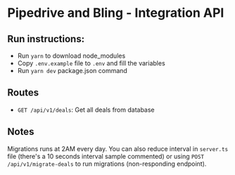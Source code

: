 # Pipedrive and Bling - Integration API

## Run instructions:
- Run `yarn` to download node_modules
- Copy `.env.example` file to `.env` and fill the variables
- Run `yarn dev` package.json command

## Routes
- `GET /api/v1/deals`: Get all deals from database

## Notes
Migrations runs at 2AM every day. You can also reduce interval in `server.ts` file (there's a 10 seconds interval sample commented) or using `POST /api/v1/migrate-deals` to run migrations (non-responding endpoint).